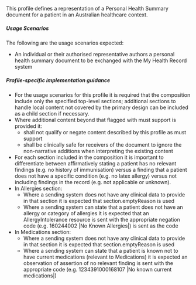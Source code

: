This profile defines a representation of a Personal Health Summary document for a patient in an Australian healthcare context. 

##### **Usage Scenarios**
The following are the usage scenarios expected:
* An individual or their authorised representative authors a personal health summary document to be exchanged with the My Health Record system

##### **Profile-specific implementation guidance**
* For the usage scenarios for this profile it is required that the composition include only the specified top-level sections; additional sections to handle local content not covered by the primary design can be included as a child section if necessary.
* Where additional content beyond that flagged with must support is provided it:
    * shall not qualify or negate content described by this profile as must support
    * shall be clinically safe for receivers of the document to ignore the non-narrative additions when interpreting the existing content
* For each section included in the composition it is important to differentiate between affirmatively stating a patient has no relevant findings (e.g. no history of immunisation) versus a finding that a patient does not have a specific condition (e.g. no latex allergy) versus not including findings in the record (e.g. not applicable or unknown).
* In Allergies section:
    * Where a sending system does not have any clinical data to provide in that section it is expected that section.emptyReason is used
    * Where a sending system can state that a patient does not have an allergy or category of allergies it is expected that an AllergyIntolerance resource is sent with the appropriate negation code (e.g. 160244002 &#124;No Known Allergies&#124;) is sent as the code
* In Medications section:
    * Where a sending system does not have any clinical data to provide in that section it is expected that section.emptyReason is used
    * Where a sending system can state that a patient is known not to have current medications  (relevant to Medications) it is expected an observation of assertion of no relevant finding is sent with the appropriate code (e.g. 1234391000168107 &#124;No known current medications&#124;)

